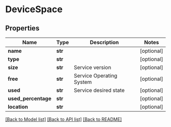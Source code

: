 # DeviceSpace

## Properties
Name | Type | Description | Notes
------------ | ------------- | ------------- | -------------
**name** | **str** |  | [optional] 
**type** | **str** |  | [optional] 
**size** | **str** | Service version | [optional] 
**free** | **str** | Service Operating System | [optional] 
**used** | **str** | Service desired state | [optional] 
**used_percentage** | **str** |  | [optional] 
**location** | **str** |  | [optional] 

[[Back to Model list]](../README.md#documentation-for-models) [[Back to API list]](../README.md#documentation-for-api-endpoints) [[Back to README]](../README.md)

